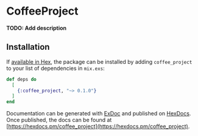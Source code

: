 # CoffeeProject

**TODO: Add description**

## Installation

If [available in Hex](https://hex.pm/docs/publish), the package can be installed
by adding `coffee_project` to your list of dependencies in `mix.exs`:

```elixir
def deps do
  [
    {:coffee_project, "~> 0.1.0"}
  ]
end
```

Documentation can be generated with [ExDoc](https://github.com/elixir-lang/ex_doc)
and published on [HexDocs](https://hexdocs.pm). Once published, the docs can
be found at [https://hexdocs.pm/coffee_project](https://hexdocs.pm/coffee_project).

